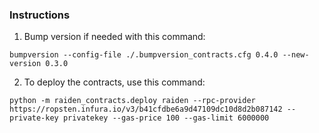 ### Instructions

1. Bump version if needed with this command: 

```
bumpversion --config-file ./.bumpversion_contracts.cfg 0.4.0 --new-version 0.3.0
```

2. To deploy the contracts, use this command:
```
python -m raiden_contracts.deploy raiden --rpc-provider https://ropsten.infura.io/v3/b41cfdbe6a9d47109dc10d8d2b087142 --private-key privatekey --gas-price 100 --gas-limit 6000000
```

